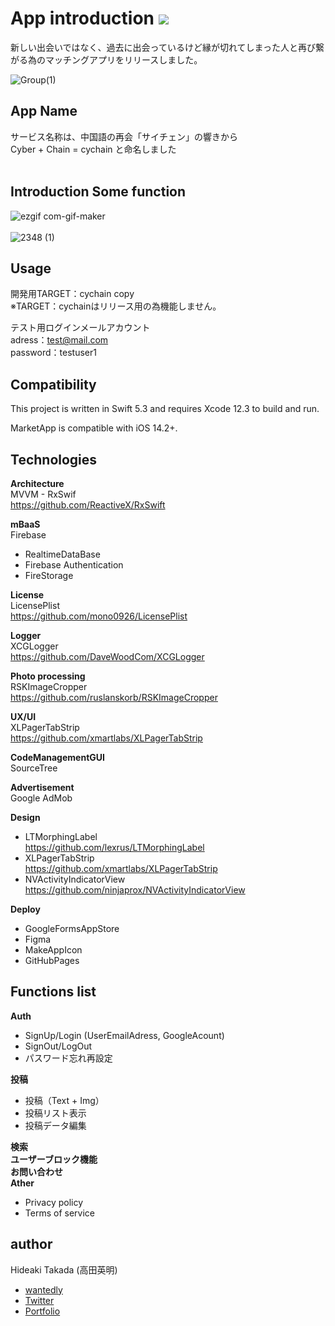 # App introduction ![](https://img.shields.io/static/v1?label=swift&message=5.3&color=green) 

 新しい出会いではなく、過去に出会っているけど縁が切れてしまった人と再び繋がる為のマッチングアプリをリリースしました。

![Group(1)](https://user-images.githubusercontent.com/56917581/75443708-547a5280-59a5-11ea-9abd-8e2095d6159c.png)

## App Name
サービス名称は、中国語の再会「サイチェン」の響きから  
Cyber + Chain = cychain と命名しました
<br />
<br />
  
## Introduction Some function 
![ezgif com-gif-maker](https://user-images.githubusercontent.com/56917581/104749492-3886c780-5796-11eb-9584-cfe046e0f769.gif)
<br />
<br />
![2348 (1)](https://user-images.githubusercontent.com/56917581/104788817-87ece800-57d6-11eb-88e5-774121002ddd.png)



## Usage
開発用TARGET：cychain copy  
※TARGET：cychainはリリース用の為機能しません。  

テスト用ログインメールアカウント  
adress：test@mail.com  
password：testuser1  

## Compatibility

This project is written in Swift 5.3 and requires Xcode 12.3 to build and run.

MarketApp is compatible with iOS 14.2+.


## Technologies

**Architecture**  
    MVVM - RxSwif  
    https://github.com/ReactiveX/RxSwift

**mBaaS**  
Firebase
 - RealtimeDataBase
 - Firebase Authentication
 - FireStorage

**License**   
LicensePlist  
https://github.com/mono0926/LicensePlist

**Logger**   
XCGLogger  
https://github.com/DaveWoodCom/XCGLogger

**Photo processing**    
RSKImageCropper  
https://github.com/ruslanskorb/RSKImageCropper

**UX/UI**   
XLPagerTabStrip  
https://github.com/xmartlabs/XLPagerTabStrip

**CodeManagementGUI**  
SourceTree

**Advertisement**  
Google AdMob

**Design**
- LTMorphingLabel  
https://github.com/lexrus/LTMorphingLabel
- XLPagerTabStrip  
https://github.com/xmartlabs/XLPagerTabStrip
- NVActivityIndicatorView  
https://github.com/ninjaprox/NVActivityIndicatorView

**Deploy**
- GoogleFormsAppStore
- Figma
- MakeAppIcon
- GitHubPages

## Functions list
**Auth**  
 - SignUp/Login (UserEmailAdress, GoogleAcount) 
 - SignOut/LogOut
 - パスワード忘れ再設定
  
 **投稿**  
 - 投稿（Text + Img）
 - 投稿リスト表示  
 - 投稿データ編集 
  
**検索**  
**ユーザーブロック機能**  
**お問い合わせ**  
**Ather**  
 - Privacy policy 
 - Terms of service



## author
Hideaki Takada (高田英明)
- [wantedly](https://www.wantedly.com/user/profile/edit)
- [Twitter](https://twitter.com/HideakiTakada/)
- [Portfolio](https://takadahideaki.github.io/Portfolio.github.io/)

